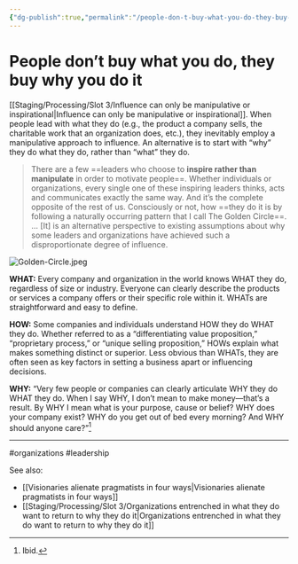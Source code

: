 ```yaml
---
{"dg-publish":true,"permalink":"/people-don-t-buy-what-you-do-they-buy-why-you-do-it/"}
---
```


# People don’t buy what you do, they buy why you do it

[[Staging/Processing/Slot 3/Influence can only be manipulative or inspirational\|Influence can only be manipulative or inspirational]]. When people lead with what they do (e.g., the product a company sells, the charitable work that an organization does, etc.), they inevitably employ a manipulative approach to influence. An alternative is to start with “why” they do what they do, rather than “what” they do.

> There are a few ==leaders who choose to **inspire rather than manipulate** in order to motivate people==. Whether individuals or organizations, every single one of these inspiring leaders thinks, acts and communicates exactly the same way. And it’s the complete opposite of the rest of us. Consciously or not, how ==they do it is by following a naturally occurring pattern that I call The Golden Circle==. … \[It\] is an alternative perspective to existing assumptions about why some leaders and organizations have achieved such a disproportionate degree of influence.

![Golden-Circle.jpeg](/img/user/Attachments/Golden-Circle.jpeg)

**WHAT:** Every company and organization in the world knows WHAT they do, regardless of size or industry. Everyone can clearly describe the products or services a company offers or their specific role within it. WHATs are straightforward and easy to define.

**HOW:** Some companies and individuals understand HOW they do WHAT they do. Whether referred to as a “differentiating value proposition,” “proprietary process,” or “unique selling proposition,” HOWs explain what makes something distinct or superior. Less obvious than WHATs, they are often seen as key factors in setting a business apart or influencing decisions.

**WHY:** “Very few people or companies can clearly articulate WHY they do WHAT they do. When I say WHY, I don’t mean to make money—that’s a result. By WHY I mean what is your purpose, cause or belief? WHY does your company exist? WHY do you get out of bed every morning? And WHY should anyone care?”[^2]

---
#organizations #leadership 

See also:
- [[Visionaries alienate pragmatists in four ways\|Visionaries alienate pragmatists in four ways]]
- [[Staging/Processing/Slot 3/Organizations entrenched in what they do want to return to why they do it\|Organizations entrenched in what they do want to return to why they do it]]

[^1]: [[References/Start with Why – Sinek (2009)\|Start with Why – Sinek (2009)]], ch. 3.
[^2]: Ibid.